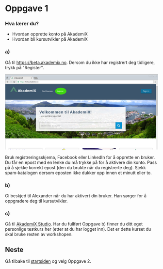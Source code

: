 # Oppgave 1

### Hva lærer du?
* Hvordan opprette konto på AkademiX
* Hvordan bli kursutvikler på AkademiX


### a)
Gå til https://beta.akademix.no. Dersom du ikke har registrert deg tidligere, trykk på "Register". 

![Registrer deg](register2.png)


Bruk registreringsskjema, Facebook eller LinkedIn for å opprette en bruker. Du får en epost med en lenke du må trykke på for å aktivere din konto. Pass på å sjekke korrekt epost (den du brukte når du registrerte deg). Sjekk spam-katalogen dersom eposten ikke dukker opp innen et minutt eller to.

### b)
Gi beskjed til Alexander når du har aktivert din bruker. Han sørger for å oppgradere deg til kursutvikler.

### c)

Gå til [AkademiX Studio](https://beta.akademix.no:18010). Har du fullført Oppgave b) finner du ditt eget personlige testkurs her (etter at du har logget inn). Det er dette kurset du skal bruke resten av workshopen. 




## Neste
Gå tilbake til [startsiden](../README.md#oppgaver) og velg Oppgave 2.
